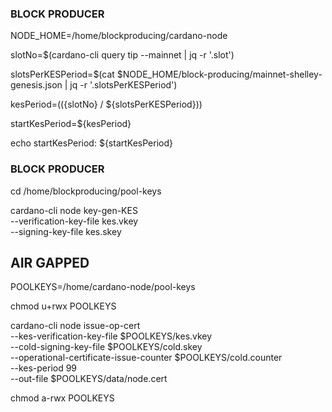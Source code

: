 ### BLOCK PRODUCER

NODE_HOME=/home/blockproducing/cardano-node

slotNo=$(cardano-cli query tip --mainnet | jq -r '.slot')

slotsPerKESPeriod=$(cat $NODE_HOME/block-producing/mainnet-shelley-genesis.json | jq -r '.slotsPerKESPeriod')

kesPeriod=$((${slotNo} / ${slotsPerKESPeriod}))

startKesPeriod=${kesPeriod}

echo startKesPeriod: ${startKesPeriod}

### BLOCK PRODUCER

cd /home/blockproducing/pool-keys

cardano-cli node key-gen-KES \
 --verification-key-file kes.vkey \
 --signing-key-file kes.skey

## AIR GAPPED

POOLKEYS=/home/cardano-node/pool-keys

chmod u+rwx POOLKEYS

cardano-cli node issue-op-cert \
--kes-verification-key-file $POOLKEYS/kes.vkey \
--cold-signing-key-file $POOLKEYS/cold.skey \
--operational-certificate-issue-counter $POOLKEYS/cold.counter \
--kes-period 99 \
--out-file $POOLKEYS/data/node.cert

chmod a-rwx POOLKEYS

